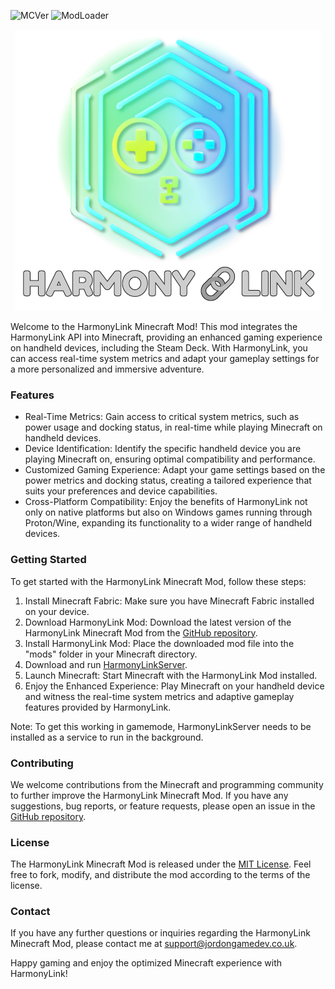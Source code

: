 ![MCVer](https://img.shields.io/badge/MC-1.19.4-green) ![ModLoader](https://img.shields.io/badge/Mod_Loader-Fabric-green)
<p align="center">
  <img src="Resources/HarmonyLinkBanner.png" alt="HarmonyLinkMC"/>
</p>

Welcome to the HarmonyLink Minecraft Mod! This mod integrates the HarmonyLink API into Minecraft, providing an enhanced gaming experience on handheld devices, including the Steam Deck. With HarmonyLink, you can access real-time system metrics and adapt your gameplay settings for a more personalized and immersive adventure.

### Features

- Real-Time Metrics: Gain access to critical system metrics, such as power usage and docking status, in real-time while playing Minecraft on handheld devices.
- Device Identification: Identify the specific handheld device you are playing Minecraft on, ensuring optimal compatibility and performance.
- Customized Gaming Experience: Adapt your game settings based on the power metrics and docking status, creating a tailored experience that suits your preferences and device capabilities.
- Cross-Platform Compatibility: Enjoy the benefits of HarmonyLink not only on native platforms but also on Windows games running through Proton/Wine, expanding its functionality to a wider range of handheld devices.

### Getting Started

To get started with the HarmonyLink Minecraft Mod, follow these steps:

1. Install Minecraft Fabric: Make sure you have Minecraft Fabric installed on your device.
2. Download HarmonyLink Mod: Download the latest version of the HarmonyLink Minecraft Mod from the [GitHub repository](https://github.com/Jordonbc/HarmonyLinkMC-Fabric/releases).
3. Install HarmonyLink Mod: Place the downloaded mod file into the "mods" folder in your Minecraft directory.
4. Download and run [HarmonyLinkServer](https://github.com/Jordonbc/HarmonyLinkServer).
4. Launch Minecraft: Start Minecraft with the HarmonyLink Mod installed.
5. Enjoy the Enhanced Experience: Play Minecraft on your handheld device and witness the real-time system metrics and adaptive gameplay features provided by HarmonyLink.

Note: To get this working in gamemode, HarmonyLinkServer needs to be installed as a service to run in the background.

### Contributing

We welcome contributions from the Minecraft and programming community to further improve the HarmonyLink Minecraft Mod. If you have any suggestions, bug reports, or feature requests, please open an issue in the [GitHub repository](https://github.com/Jordonbc/HarmonyLinkMC-Fabric/issues).

### License

The HarmonyLink Minecraft Mod is released under the [MIT License](LICENSE). Feel free to fork, modify, and distribute the mod according to the terms of the license.

### Contact

If you have any further questions or inquiries regarding the HarmonyLink Minecraft Mod, please contact me at [support@jordongamedev.co.uk](mailto:support@jordongamedev.co.uk).

Happy gaming and enjoy the optimized Minecraft experience with HarmonyLink!
